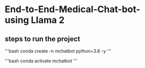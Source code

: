 # End-to-End-Medical-Chat-bot- using Llama 2

## steps to run the project
'''bash
conda create -n mchatbot python=3.8 -y
'''

'''bash
conda activate mchatbot
'''

